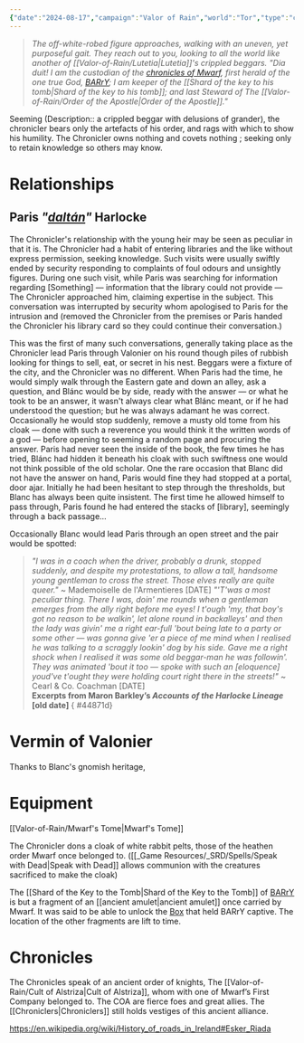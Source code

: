 ```yaml
---
{"date":"2024-08-17","campaign":"Valor of Rain","world":"Tor","type":"character","location":"Capitol","player":"(Michael)","race":"Gnome","gender":"Male","class":"Chronicler","occupation":"Steward of the Order of the Apostle","faction":"Order of the Apostle","met":null,"rel":"Company","status":"Alive","active":"Active","tags":["character","VoR","#Mwarf","chronicles"],"icon":"FasCircleUser","dg-publish":true,"permalink":"/valor-of-rain/chronicler/","dgPassFrontmatter":true,"created":"2024-08-20T14:53:23.028+09:30","updated":"2024-11-26T16:01:31.738+10:30"}
---
```


> *The off-white-robed figure approaches, walking with an uneven, yet purposeful gait.  They reach out to you, looking to all the world like another of [[Valor-of-Rain/Lutetia\|Lutetia]]'s crippled beggars.
> "Dia duit!   I am the custodian of the [chronicles of Mwarf](Mwarf's%20Tome.md), first herald of the one true God, [BARrY](BARrY); I am keeper of the [[Shard of the key to his tomb\|Shard of the key to his tomb]];  and last Steward of The [[Valor-of-Rain/Order of the Apostle\|Order of the Apostle]]."* 

Seeming (Description:: a crippled beggar with delusions of grander), the chronicler bears only the artefacts of his order, and rags with which to show his humility.  The Chronicler owns nothing and covets nothing ; seeking only to retain knowledge so others may know.
# Relationships
## Paris *"[daltán](https://en.wiktionary.org/wiki/daltán#Old_Irish)"* Harlocke
The Chronicler's relationship with the young heir may be seen as peculiar in that it is.  The Chronicler had a habit of entering libraries and the like without express permission, seeking knowledge.  Such visits were usually swiftly ended by security responding to complaints of foul odours and unsightly figures.  During one such visit, while Paris was searching for information regarding \[Something] — information that the library could not provide — The Chronicler approached him, claiming expertise in the subject.  This conversation was interrupted by security whom apologised to Paris for the intrusion and (removed the Chronicler from the premises or Paris handed the Chronicler his library card so they could continue their conversation.)

This was the first of many such conversations, generally taking place as the Chronicler lead Paris through Valonier on his round though piles of rubbish looking for things to sell, eat, or secret in his nest.  Beggars were a fixture of the city, and the Chronicler was no different.  When Paris had the time, he would simply walk through the Eastern gate and down an alley, ask a question, and Blánc would be by side, ready with the answer — or what he took to be an answer, it wasn't always clear what Blánc meant, or if he had understood the question; but he was always adamant he was correct.  Occasionally he would stop suddenly, remove a musty old tome from his cloak — done with such a reverence you would think it the written words of a god — before opening to seeming a random page and procuring the answer.  Paris had never seen the inside of the book, the few times he has tried, Blánc had hidden it beneath his cloak with such swiftness one would not think possible of the old scholar.  One the rare occasion that Blanc did not have the answer on hand, Paris would fine they had stopped at a portal, door ajar.  Initially he had been hesitant to step through the thresholds, but Blanc has always been quite insistent.  The first time he allowed himself to pass through, Paris found he had entered the stacks of \[library], seemingly through a back passage…

Occasionally Blanc would lead Paris through an open street and the pair would be spotted:

> *"I was in a coach when the driver, probably a drunk, stopped suddenly, and despite my protestations, to allow a tall, handsome young gentleman to cross the street.  Those elves really are quite queer."* ~ Mademoiselle de l'Armentieres \[DATE]
> *"'T'was a most peculiar thing.  There I was, doin' me rounds when a gentleman emerges from the ally right before me eyes!  I t'ough 'my, that boy's got no reason to be walkin', let alone round in backalleys' and then the lady was givin' me a right ear-full 'bout being late to a party or some other — was gonna give 'er a piece of me mind when I realised he was talking to a scraggly lookin' dog by his side.  Gave me a right shock when I realised it was some old beggar-man he was followin'.  They was animated 'bout it too — spoke with such an \[eloquence] youd've t'ought they were holding court right there in the streets!"* ~ Cearl & Co. Coachman \[DATE] <br>**Excerpts from Maron Barkley’s *Accounts of the Harlocke Lineage* \[old date]**
{ #44871d}


# Vermin of Valonier
Thanks to Blanc's gnomish heritage, 

# Equipment
[[Valor-of-Rain/Mwarf's Tome\|Mwarf's Tome]]

The Chronicler dons a cloak of white rabbit pelts, those of the heathen order Mwarf once belonged to.  ([[_Game Resources/_SRD/Spells/Speak with Dead\|Speak with Dead]] allows communion with the creatures sacrificed to make the cloak)

The [[Shard of the Key to the Tomb\|Shard of the Key to the Tomb]] of [BARrY](BARrY) is but a fragment of an [[ancient amulet\|ancient amulet]] once carried by Mwarf.  It was said to be able to unlock the [Box](BARrY%20Box) that held BARrY captive.  The location of the other fragments are lift to time.
# Chronicles 
The Chronicles speak of an ancient order of knights, The [[Valor-of-Rain/Cult of Alstriza\|Cult of Alstriza]], whom with one of Mwarf’s First Company belonged to.  The COA are fierce foes and great allies.  The  [[Chroniclers\|Chroniclers]] still holds vestiges of this ancient alliance.


https://en.wikipedia.org/wiki/History_of_roads_in_Ireland#Esker_Riada
